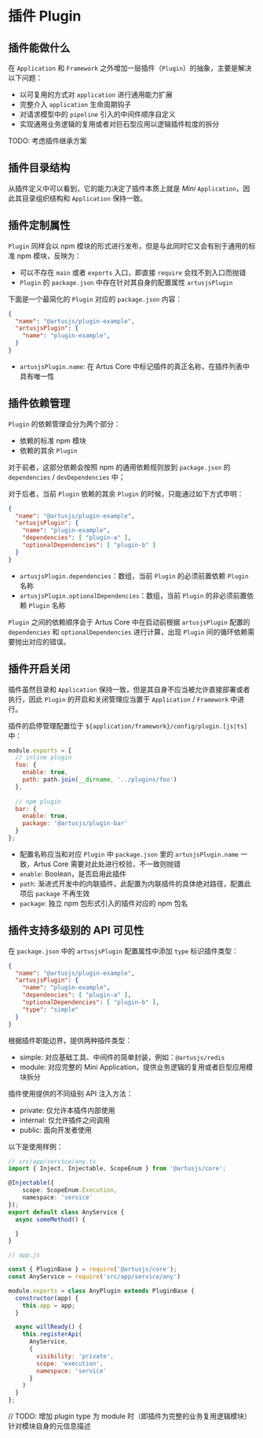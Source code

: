 # 插件 Plugin

## 插件能做什么

在 `Application` 和 `Framework` 之外增加一层插件（`Plugin`）的抽象，主要是解决以下问题：

- 以可复用的方式对 `application` 进行通用能力扩展
- 完整介入 `application` 生命周期钩子
- 对请求模型中的 `pipeline` 引入的中间件顺序自定义
- 实现通用业务逻辑的复用或者对巨石型应用以逻辑插件粒度的拆分

TODO: 考虑插件继承方案

## 插件目录结构

从插件定义中可以看到，它的能力决定了插件本质上就是 *Mini* `Application`，因此其目录组织结构和 `Application` 保持一致。

## 插件定制属性

`Plugin` 同样会以 npm 模块的形式进行发布，但是与此同时它又会有别于通用的标准 npm 模块，反映为：

- 可以不存在 `main` 或者 `exports` 入口，即直接 `require` 会找不到入口而抛错
- `Plugin` 的 `package.json` 中存在针对其自身的配置属性 `artusjsPlugin`

下面是一个最简化的 `Plugin` 对应的 `package.json` 内容：

```json
{
  "name": "@artusjs/plugin-example",
  "artusjsPlugin": {
    "name": "plugin-example",
  }
}
```

- `artusjsPlugin.name`: 在 Artus Core 中标记插件的真正名称，在插件列表中具有唯一性

## 插件依赖管理

`Plugin` 的依赖管理会分为两个部分：

- 依赖的标准 npm 模块
- 依赖的其余 `Plugin`

对于前者，这部分依赖会按照 npm 的通用依赖规则放到 `package.json` 的 `dependencies` / `devDependencies` 中；

对于后者，当前 `Plugin` 依赖的其余 `Plugin` 的时候，只能通过如下方式申明：

```json
{
  "name": "@artusjs/plugin-example",
  "artusjsPlugin": {
    "name": "plugin-example",
    "dependencies": [ "plugin-a" ],
    "optionalDependencies": [ "plugin-b" ]
  }
}
```

- `artusjsPlugin.dependencies`：数组，当前 `Plugin` 的必须前置依赖 `Plugin` 名称
- `artusjsPlugin.optionalDependencies`：数组，当前 `Plugin` 的非必须前置依赖 `Plugin` 名称

`Plugin` 之间的依赖顺序会于 Artus Core 中在启动前根据 `artusjsPlugin` 配置的 `dependencies` 和 `optionalDependencies` 进行计算，出现 `Plugin` 间的循环依赖需要抛出对应的错误。

## 插件开启关闭

插件虽然目录和 `Application` 保持一致，但是其自身不应当被允许直接部署或者执行，因此 `Plugin` 的开启和关闭管理应当置于 `Application` / `Framework` 中进行。

插件的启停管理配置位于 `${application/framework}/config/plugin.[js|ts]` 中：

```javascript
module.exports = {
  // inline plugin
  foo: {
    enable: true,
    path: path.join(__dirname, '../plugins/foo')
  },
  
  // npm plugin
  bar: {
    enable: true,
    package: '@artusjs/plugin-bar' 
  }
};
```

- 配置名称应当和对应 `Plugin` 中 `package.json` 里的 `artusjsPlugin.name` 一致，Artus Core 需要对此处进行校验，不一致则抛错
- `enable`: Boolean，是否启用此插件
- `path`: 渐进式开发中的内联插件，此配置为内联插件的具体绝对路径，配置此项后 `package` 不再生效
- `package`: 独立 npm 包形式引入的插件对应的 npm 包名

## 插件支持多级别的 API 可见性

在 `package.json` 中的 `artusjsPlugin` 配置属性中添加 `type` 标识插件类型：

```json
{
  "name": "@artusjs/plugin-example",
  "artusjsPlugin": {
    "name": "plugin-example",
    "dependencies": [ "plugin-a" ],
    "optionalDependencies": [ "plugin-b" ],
    "type": "simple"
  }
}
```

根据插件职能边界，提供两种插件类型：

* simple: 对应基础工具、中间件的简单封装，例如：`@artusjs/redis`
* module: 对应完整的 Mini Application，提供业务逻辑的复用或者巨型应用模块拆分

插件使用提供的不同级别 API 注入方法：

* private: 仅允许本插件内部使用
* internal: 仅允许插件之间调用
* public: 面向开发者使用

以下是使用样例：

```ts
// src/app/service/any.ts
import { Inject, Injectable, ScopeEnum } from '@artusjs/core';

@Injectable({
    scope: ScopeEnum.Execution,
    namespace: 'service'
});
export default class AnyService {
  async someMethod() {

  }
}
```

```js
// app.js

const { PluginBase } = require('@artusjs/core');
const AnyService = require('src/app/service/any')

module.exports = class AnyPlugin extends PluginBase {
  constructor(app) {
    this.app = app;
  }

  async willReady() {
    this.registerApi(
      AnyService,
      {
        visibility: 'private',
        scope: 'execution',
        namespace: 'service'
      }
    )
  }
};

```

// TODO: 增加 plugin type 为 module 时（即插件为完整的业务复用逻辑模块）针对模块自身的元信息描述
